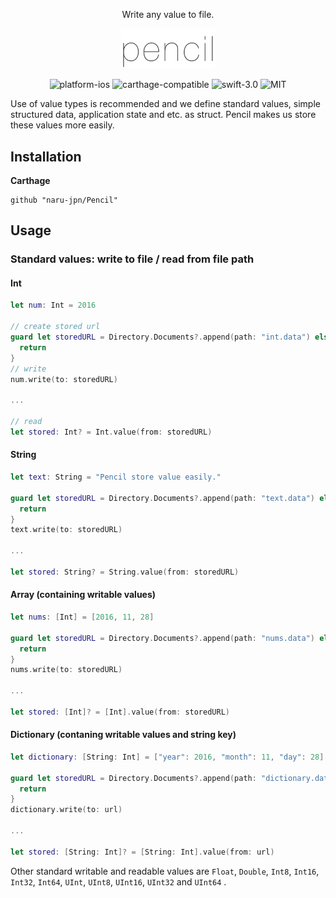 <p align="center">Write any value to file.</p>

<p align="center"><img src="./pencil.png" width="150" alt="pencil_logo" /></p>

<p align="center"><img src="https://img.shields.io/badge/Platform-iOS-blue.svg" alt="platform-ios" /> <img src="https://img.shields.io/badge/Carthage-compatible-brightgreen.svg" alt="carthage-compatible" /> <img src="https://img.shields.io/badge/Swift-3.0-orange.svg" alt="swift-3.0" /> <img src="https://img.shields.io/badge/License-MIT-lightgrey.svg" alt="MIT" /></p>

Use of value types is recommended and we define standard values, simple structured data, application state and etc. as struct. 
Pencil makes us store these values more easily.

## Installation

__Carthage__

```
github "naru-jpn/Pencil"
```

## Usage

### Standard values: write to file / read from file path

#### Int

```swift
let num: Int = 2016

// create stored url
guard let storedURL = Directory.Documents?.append(path: "int.data") else {
  return
}
// write
num.write(to: storedURL)

...

// read
let stored: Int? = Int.value(from: storedURL)
```

#### String

```swift
let text: String = "Pencil store value easily."

guard let storedURL = Directory.Documents?.append(path: "text.data") else {
  return
}
text.write(to: storedURL)

...

let stored: String? = String.value(from: storedURL)
```

#### Array (containing writable values)

```swift
let nums: [Int] = [2016, 11, 28]

guard let storedURL = Directory.Documents?.append(path: "nums.data") else {
  return
}
nums.write(to: storedURL)

...

let stored: [Int]? = [Int].value(from: storedURL)
```

#### Dictionary (contaning writable values and string key)

```swift
let dictionary: [String: Int] = ["year": 2016, "month": 11, "day": 28]

guard let storedURL = Directory.Documents?.append(path: "dictionary.data") else {
  return
}
dictionary.write(to: url)

...

let stored: [String: Int]? = [String: Int].value(from: url)
```

Other standard writable and readable values are `Float`, `Double`, `Int8`, `Int16`, `Int32`, `Int64`, `UInt`, `UInt8`, `UInt16`, `UInt32` and `UInt64` .

